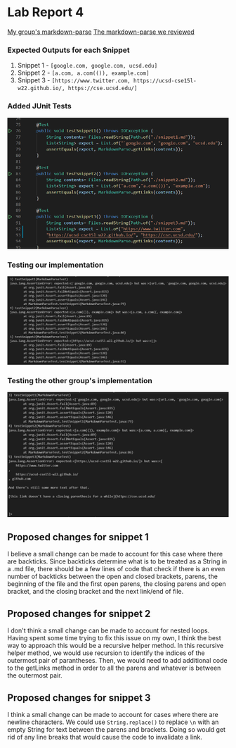 # Lab Report 4

[My group's markdown-parse](https://github.com/matty-zee/markdown-parse.git)
[The markdown-parse we reviewed](https://github.com/JessalynWang/markdown-parse)

### Expected Outputs for each Snippet
1. Snippet 1 - `[google.com, google.com, ucsd.edu]`
2. Snippet 2 - `[a.com, a.com(()), example.com]`
3. Snippet 3 - `[https://www.twitter.com, https://ucsd-cse15l-w22.github.io/, https://cse.ucsd.edu/]`

### Added JUnit Tests
![image](testSnippet.png)

### Testing our implementation
![image](mytests.png)

### Testing the other group's implementation
![image](reviewtest.png)

## Proposed changes for snippet 1
I believe a small change can be made to account for this case where there are backticks. Since backticks  determine what is to be treated as a String in a .md file,
there should be a few lines of code that check if there is an even number of backticks between the open and closed brackets, parens, the beginning of the file and the first open parens, the closing parens and open bracket, and the closing bracket and the next link/end of file.

## Proposed changes for snippet 2
I don't think a small change can be made to account for nested loops. Having spent some time trying to fix this issue on my own, I think the best way to approach this would be a recursive helper method.
In this recursive helper method, we would use recursion to identify the indices of the outermost pair of parantheses. Then, we would need to add additional code to the getLinks method
in order to all the parens and whatever is between the outermost pair. 

## Proposed changes for snippet 3
I think a small change can be made to account for cases where there are newline characters. We could use `String.replace()` to replace `\n` with an empty String for text between the parens and brackets. 
Doing so would get rid of any line breaks that would cause the code to invalidate a link. 
